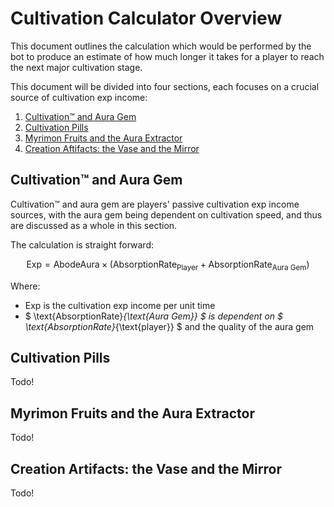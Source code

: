 # Cultivation Calculator Overview

This document outlines the calculation which would be performed by the bot to produce an estimate of how much longer it takes for a player to reach the next major cultivation stage.

This document will be divided into four sections, each focuses on a crucial source of cultivation exp income:
1. [Cultivation™ and Aura Gem](#cultivation-and-aura-gem)
2. [Cultivation Pills](#cultivation-pills)
3. [Myrimon Fruits and the Aura Extractor](#myrimon-fruits-and-the-aura-extractor)
4. [Creation Aftifacts: the Vase and the Mirror](#creation-artifacts-the-vase-and-the-mirror)

## Cultivation™ and Aura Gem

Cultivation™ and aura gem are players' passive cultivation exp income sources, with the aura gem being dependent on cultivation speed, and thus are discussed as a whole in this section. 

The calculation is straight forward:

$$\text{Exp} = \text{AbodeAura} \times (\text{AbsorptionRate}_{\text{Player}} + \text{AbsorptionRate}_{\text{Aura Gem}})$$

Where:
- $\text{Exp}$ is the cultivation exp income per unit time
- $ \text{AbsorptionRate}_{\text{Aura Gem}} $ is dependent on $ \text{AbsorptionRate}_{\text{player}} $ and the quality of the aura gem

## Cultivation Pills

Todo!

## Myrimon Fruits and the Aura Extractor

Todo!

## Creation Artifacts: the Vase and the Mirror

Todo!